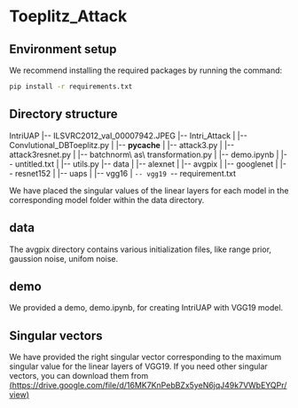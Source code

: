 # Toeplitz_Attack
## Environment setup
We recommend installing the required packages by running the command:
```sh
pip install -r requirements.txt
```

## Directory structure
IntriUAP
|-- ILSVRC2012_val_00007942.JPEG
|-- Intri_Attack
|   |-- Convlutional_DBToeplitz.py
|   |-- __pycache__
|   |-- attack3.py
|   |-- attack3resnet.py
|   |-- batchnorm\ as\ transformation.py
|   |-- demo.ipynb
|   |-- untitled.txt
|   |-- utils.py
|-- data
|   |-- alexnet
|   |-- avgpix
|   |-- googlenet
|   |-- resnet152
|   |-- uaps
|   |-- vgg16
|   `-- vgg19
`-- requirement.txt

We have placed the singular values of the linear layers for each model in the corresponding model folder within the data directory.

## data 
The avgpix directory contains various initialization files, like range prior, gaussion noise, unifom noise.

## demo
We provided a demo, demo.ipynb, for creating IntriUAP with VGG19 model.

## Singular vectors
We have provided the right singular vector corresponding to the maximum singular value for the linear layers of VGG19. If you need other singular vectors, you can download them from [(https://drive.google.com/file/d/16MK7KnPebBZx5yeN6jqJ49k7VWbEYQPr/view) ](https://drive.google.com/drive/folders/1TaCmJQFJsKHmN9GeLrGclmpv8Uj7GpIe?usp=drive_link)

